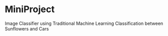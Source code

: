 # MiniProject
Image Classifier using Traditional Machine Learning
Classification between Sunflowers and Cars
